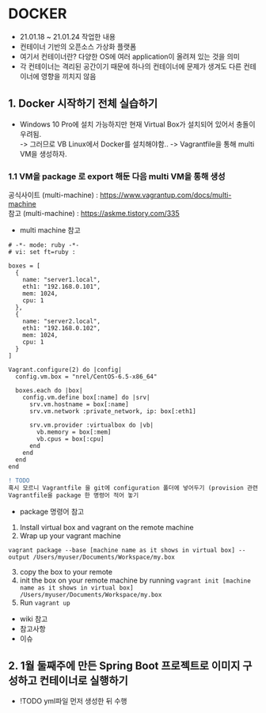 # DOCKER
- 21.01.18 ~ 21.01.24 작업한 내용
- 컨테이너 기반의 오픈소스 가상화 플랫폼
- 여기서 컨테이너란? 다양한 OS에 여러 application이 올려져 있는 것을 의미
- 각 컨테이너는 격리된 공간이기 때문에 하나의 컨테이너에 문제가 생겨도 다른 컨테이너에 영향을 끼치지 않음

## 1. Docker 시작하기 전체 실습하기
- Windows 10 Pro에 설치 가능하지만 현재 Virtual Box가 설치되어 있어서 충돌이 우려됨.  
-> 그러므로 VB Linux에서 Docker를 설치해야함..
-> Vagrantfile을 통해 multi VM을 생성하자.

### 1.1 VM을 package 로 export 해둔 다음 multi VM을 통해 생성  
공식사이트 (multi-machine) : https://www.vagrantup.com/docs/multi-machine  
참고 (multi-machine) : https://askme.tistory.com/335
- multi machine 참고
```
# -*- mode: ruby -*-
# vi: set ft=ruby :

boxes = [
  {
    name: "server1.local",
    eth1: "192.168.0.101",
    mem: 1024,
    cpu: 1
  },
  {
    name: "server2.local",
    eth1: "192.168.0.102",
    mem: 1024,
    cpu: 1
  }
]

Vagrant.configure(2) do |config|
  config.vm.box = "nrel/CentOS-6.5-x86_64"

  boxes.each do |box|
    config.vm.define box[:name] do |srv|
      srv.vm.hostname = box[:name]
      srv.vm.network :private_network, ip: box[:eth1]

      srv.vm.provider :virtualbox do |vb|
        vb.memory = box[:mem]
        vb.cpus = box[:cpu]
      end
    end
  end
end
```

```diff
! TODO
혹시 모르니 Vagrantfile 을 git에 configuration 폴더에 넣어두기 (provision 관련 파일도 올려두기)  
Vagrantfile을 package 한 명령어 적어 놓기
```
- package 명령어 참고

1. Install virtual box and vagrant on the remote machine  
2. Wrap up your vagrant machine
```
vagrant package --base [machine name as it shows in virtual box] --output /Users/myuser/Documents/Workspace/my.box
```
3. copy the box to your remote
4. init the box on your remote machine by running
```vagrant init [machine name as it shows in virtual box] /Users/myuser/Documents/Workspace/my.box```
5. Run ```vagrant up```

- wiki 참고
- 참고사항
- 이슈

## 2. 1월 둘째주에 만든 Spring Boot 프로젝트로 이미지 구성하고 컨테이너로 실행하기
- !TODO yml파일 먼저 생성한 뒤 수행
